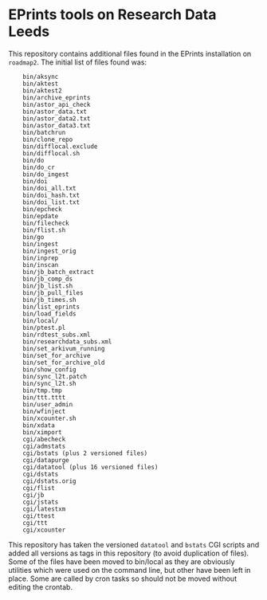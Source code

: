 EPrints tools on Research Data Leeds
====================================

This repository contains additional files found in the EPrints installation on `roadmap2`. The initial list of files found was:

```
	bin/aksync
	bin/aktest
	bin/aktest2
	bin/archive_eprints
	bin/astor_api_check
	bin/astor_data.txt
	bin/astor_data2.txt
	bin/astor_data3.txt
	bin/batchrun
	bin/clone_repo
	bin/difflocal.exclude
	bin/difflocal.sh
	bin/do
	bin/do_cr
	bin/do_ingest
	bin/doi
	bin/doi_all.txt
	bin/doi_hash.txt
	bin/doi_list.txt
	bin/epcheck
	bin/epdate
	bin/filecheck
	bin/flist.sh
	bin/go
	bin/ingest
	bin/ingest_orig
	bin/inprep
	bin/inscan
	bin/jb_batch_extract
	bin/jb_comp_ds
	bin/jb_list.sh
	bin/jb_pull_files
	bin/jb_times.sh
	bin/list_eprints
	bin/load_fields
	bin/local/
	bin/ptest.pl
	bin/rdtest_subs.xml
	bin/researchdata_subs.xml
	bin/set_arkivum_running
	bin/set_for_archive
	bin/set_for_archive_old
	bin/show_config
	bin/sync_l2t.patch
	bin/sync_l2t.sh
	bin/tmp.tmp
	bin/ttt.tttt
	bin/user_admin
	bin/wfinject
	bin/xcounter.sh
	bin/xdata
	bin/ximport
	cgi/abecheck
	cgi/admstats
	cgi/bstats (plus 2 versioned files)
	cgi/datapurge
	cgi/datatool (plus 16 versioned files)
	cgi/dstats
	cgi/dstats.orig
	cgi/flist
	cgi/jb
	cgi/jstats
	cgi/latestxm
	cgi/ttest
	cgi/ttt
	cgi/xcounter
```

This repository has taken the versioned `datatool` and `bstats` CGI scripts and added all versions as tags in this repository (to avoid duplication of files). Some of the files have been moved to bin/local as they are obviously utilities which were used on the command line, but other have been left in place. Some are called by cron tasks so should not be moved without editing the crontab.
